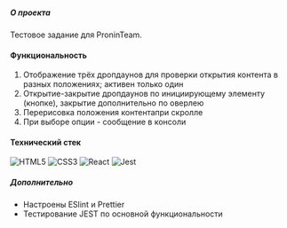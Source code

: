 ##### О проекта
Тестовое задание для ProninTeam.

#### Функциональность

1. Отображение трёх дропдаунов для проверки открытия контента в разных положениях; активен только один
2. Открытие-закрытие дропдаунов по инициирующему элементу (кнопке), закрытие дополнительно по оверлею
3. Перерисовка положения контентапри скролле
4. При выборе опции - сообщение в консоли

#### Технический стек

![HTML5](https://img.shields.io/badge/html5-%23E34F26.svg?style=for-the-badge&logo=html5&logoColor=white) ![CSS3](https://img.shields.io/badge/css3-%231572B6.svg?style=for-the-badge&logo=css3&logoColor=white) ![React](https://img.shields.io/badge/react-%2320232a.svg?style=for-the-badge&logo=react&logoColor=%2361DAFB) ![Jest](https://img.shields.io/badge/-jest-%23C21325?style=for-the-badge&logo=jest&logoColor=white)

##### Дополнительно

- Настроены ESlint и Prettier
- Тестирование JEST по основной функциональности